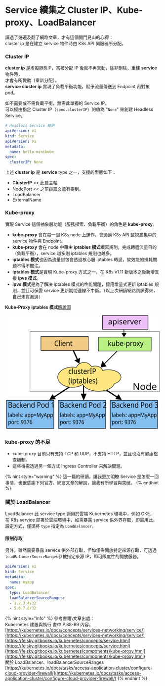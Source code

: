 # Service 續集之 Cluster IP、Kube-proxy、LoadBalancer

讀過了幾遍及翻了網路文章，才有這個開門見山的心得：  
cluster ip 是在建立 service 物件時由 K8s API 伺服器所分配。

### Cluster IP

**cluster ip** 是虛擬靜態IP，當被分配 IP 後就不再異動，除非刪除、重建 **service** 物件時，  
才會有所變動（重新分配）。  
**service cluster ip** 實現了負載平衡功能，賦予流量傳送到 Endpoint 內對象 pod。

如不需要或不需負載平衡，無需此單獨的 Service IP。  
可以經由指定 Cluster IP（`spec.clusterIP`）的值為 "`None`" 來創建 Headless Service。

```yaml
# Headless Service 範例
apiVersion: v1
kind: Service
apiVersion: v1
metadata:
  name: hello-minikube
spec:
  clusterIP: None
```

上述 **cluster ip** 是 **service** type 之一，支援的型態如下： 

* **ClusterIP**          &lt;&lt; 此篇主軸
* NodePort         &lt;&lt; 之前[這篇文章](https://fufu.gitbook.io/kk8s/first-service)有提到。 
* LoadBalancer 
* ExternalName

### Kube-proxy

實現 Service 這個抽象層功能（服務探索、負載平衡）的角色是 **kube-proxy**。

* **kube-proxy** 會在每一個 K8s node 上運作，會透過 K8s API 監視叢集中的 service 物件與 Endpoint。
* **kube-proxy** 會在 node 中藉由 **iptables 模式**撰寫規則，完成轉遞流量目的（負載平衡），service 越多則 iptables 規則也越多。
* **iptables 模式**也因為流量封包會透過核心層 iptables 轉遞，故效能的損耗問題不得不關注。
* **iptables 模式**是實現 Kube-proxy 方式之一，在 K8s v1.11 新版本之後新增支援 **ipvs 模式**。
* **ipvs 模式**是為了解决 iptables 模式的性能問題，採用增量式更新 iptables 規則，並且可保證 service 更新期間連線不中斷。（以上次研讀網路資訊得來，自己未實測過）

**Kube-Proxy iptables 模式**[解說圖](https://d33wubrfki0l68.cloudfront.net/27b2978647a8d7bdc2a96b213f0c0d3242ef9ce0/e8c9b/images/docs/services-iptables-overview.svg)

![](.gitbook/assets/k8s_kube-proxy-mode-iptables.svg)

### kube-proxy 的不足

* kube-proxy 目前只有支持 TCP 和 UDP，不支持 HTTP，並且也沒有健康檢查機制。
* 這些得需透過另一個方式 Ingress Controller 來解決問題。

{% hint style="warning" %}
這一篇的研讀，讓我更加明瞭 Service 是怎麼一回事情，也很感謝下列官方、網友文章的解說，讓我有所學習與突破。
{% endhint %}

### 關於 LoadBalancer

LoadBalancer 此 service type 適用於雲端 Kubernetes 環境中，例如 GKE，  
在 K8s service 部署於雲端環境中，如需暴露 service 供外界存取，即需用此。  
設定方式，僅須將 `type` 指定為 `LoadBalancer`。

#### 限制存取

另外，雖然需要暴露 service 供外部存取，但如僅需開放特定來源存取，可透過 `loadBalancerSourceRanges`參數指定來源 IP，即可限度性的開放服務。

```yaml
apiVersion: v1
kind: Service
metadata:
  name: myapp
spec:
  type: LoadBalancer
  loadBalancerSourceRanges:
  - 1.2.3.4/32
  - 5.6.7.8/32
```

{% hint style="info" %}
參考書籍\文章出處：   
Kubernetes 建置與執行 書中 P.88-89 內容。  
[https://kubernetes.io/docs/concepts/services-networking/service/](https://kubernetes.io/docs/concepts/services-networking/service/) [https://feisky.gitbooks.io/kubernetes/concepts/service.html](https://feisky.gitbooks.io/kubernetes/concepts/service.html) [https://feisky.gitbooks.io/kubernetes/components/kube-proxy.html](https://feisky.gitbooks.io/kubernetes/components/kube-proxy.html)  
關於 LoadBalancer、loadBalancerSourceRanges  
[https://kubernetes.io/docs/tasks/access-application-cluster/configure-cloud-provider-firewall/](https://kubernetes.io/docs/tasks/access-application-cluster/configure-cloud-provider-firewall/)
{% endhint %}

